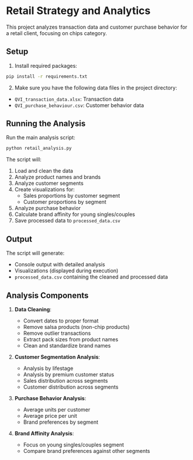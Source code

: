 # Retail Strategy and Analytics

This project analyzes transaction data and customer purchase behavior for a retail client, focusing on chips category.

## Setup

1. Install required packages:
```bash
pip install -r requirements.txt
```

2. Make sure you have the following data files in the project directory:
- `QVI_transaction_data.xlsx`: Transaction data
- `QVI_purchase_behaviour.csv`: Customer behavior data

## Running the Analysis

Run the main analysis script:
```bash
python retail_analysis.py
```

The script will:
1. Load and clean the data
2. Analyze product names and brands
3. Analyze customer segments
4. Create visualizations for:
   - Sales proportions by customer segment
   - Customer proportions by segment
5. Analyze purchase behavior
6. Calculate brand affinity for young singles/couples
7. Save processed data to `processed_data.csv`

## Output

The script will generate:
- Console output with detailed analysis
- Visualizations (displayed during execution)
- `processed_data.csv` containing the cleaned and processed data

## Analysis Components

1. **Data Cleaning**:
   - Convert dates to proper format
   - Remove salsa products (non-chip products)
   - Remove outlier transactions
   - Extract pack sizes from product names
   - Clean and standardize brand names

2. **Customer Segmentation Analysis**:
   - Analysis by lifestage
   - Analysis by premium customer status
   - Sales distribution across segments
   - Customer distribution across segments

3. **Purchase Behavior Analysis**:
   - Average units per customer
   - Average price per unit
   - Brand preferences by segment

4. **Brand Affinity Analysis**:
   - Focus on young singles/couples segment
   - Compare brand preferences against other segments 